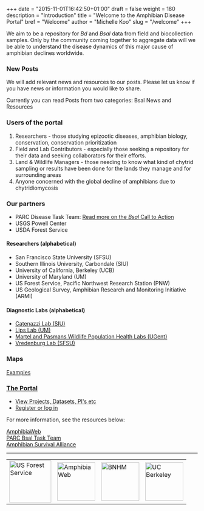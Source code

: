 +++
date = "2015-11-01T16:42:50+01:00"
draft = false
weight = 180
description = "Introduction"
title = "Welcome to the Amphibian Disease Portal"
bref = "Welcome"
author = "Michelle Koo"
slug = "/welcome"
+++

We aim to be a repository for _Bd_ and _Bsal_ data from field and biocollection samples. Only by the community coming together to aggregate data will we be able to understand the disease dynamics of this major cause of amphibian declines worldwide.

### New Posts

We will add relevant news and resources to our posts. Please let us know if you have news or information you would like to share.     

Currently you can read Posts from two categories: Bsal News and Resources

### Users of the portal    

<ol>
          <li>
            Researchers - those studying epizootic diseases, amphibian
            biology, conservation, conservation prioritization
          </li>
          <li>
            Field and Lab Contributors - especially those seeking a
            repository for their data and seeking collaborators for
            their efforts.
          </li>
          <li>
            Land & Wildlife Managers - those needing to know what kind
            of chytrid sampling or results have been done for the
            lands they manage and for surrounding areas
          </li>
          <li>
            Anyone concerned with the global decline of amphibians due to chytridiomycosis
          </li>
        </ol>



### Our partners     
- PARC Disease Task Team: [Read more on the _Bsal_ Call to Action](https://parcplace.org/wp-content/uploads/2017/08/BsalBrief.pdf)
- USGS Powell Center
- USDA Forest Service

#### Researchers (alphabetical)
- San Francisco State University (SFSU) 
- Southern Illinois University, Carbondale (SIU) 
- University of California, Berkeley (UCB)
- University of Maryland (UM)
- US Forest Service, Pacific Northwest Research Station (PNW)
- US Geological Survey, Amphibian Research and Monitoring Initiative (ARMI)
   
#### Diagnostic Labs (alphabetical) 
- [Catenazzi Lab (SIU)](http://catenazzi.weebly.com/)
- [Lips Lab (UM)](http://lipslab.weebly.com/)
- [Martel and Pasmans Wildlife Population Health Labs (UGent)](http://www.ugent.be/di/di05/nl/dienstverlening/kliniek/amfibie.htm)
- [Vredenburg Lab (SFSU)](http://www.vredenburglab.com/)


### Maps
 [Examples](http://amphibiandisease.org/query/)

### [The Portal](https://amphibiandisease.org/)
- [View Projects, Datasets, PI's etc](https://amphibiandisease.org/projects.php)
- [Register or log in](https://amphibiandisease.org/admin-login.php)

    
For more information, see the resources below:

[AmphibiaWeb](http://amphibiaweb.org)     
[PARC Bsal Task Team](http://parcplace.org/parcplace/resources/disease-task-team.html)      
[Amphibian Survival Alliance](http://www.amphibians.org/)

<hr>
<table style="border:0px;padding:0px;"><tr>
<td><img src="{{ site.baseurl }}assets/USDA_FS.jpg" style="height:110px;" alt="US Forest Service"/></td>
<td><a href="http://amphibiaweb.org"><img src="{{ site.baseurl }}assets/awlogomed.jpg" style="height:100px;" alt="AmphibiaWeb"/></a></td>
<td><img src="{{ site.baseurl }}assets/bnhm_logo_large.jpg" style="height:100px;" alt="BNHM"/></td>
<td><img src="{{ site.baseurl }}assets/UCBseal.gif" style="height:100px;" alt="UC Berkeley"/>
</td></tr></table>



